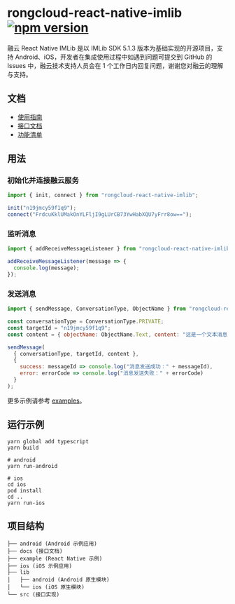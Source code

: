 # rongcloud-react-native-imlib [![npm version][version-badge]][npm]

融云 React Native IMLib 是以 IMLib SDK 5.1.3 版本为基础实现的开源项目，支持 Android、iOS，开发者在集成使用过程中如遇到问题可提交到 GitHub 的 Issues 中，融云技术支持人员会在 1 个工作日内回复问题，谢谢您对融云的理解与支持。

## 文档

- [使用指南](https://www.rongcloud.cn/docs/react_native_imlib.html)
- [接口文档](https://qiuxiang.github.io/react-native-rongcloud-imlib/api/globals.html)
- [功能清单](./ReactNative-IMLib功能清单.xlsx)

## 用法

### 初始化并连接融云服务

```javascript
import { init, connect } from "rongcloud-react-native-imlib";

init("n19jmcy59f1q9");
connect("FrdcuKklUMakOnYLFljI9gLUrCB73YwHabXQU7yFrr8ow==");
```

### 监听消息

```javascript
import { addReceiveMessageListener } from "rongcloud-react-native-imlib";

addReceiveMessageListener(message => {
  console.log(message);
});
```

### 发送消息

```javascript
import { sendMessage, ConversationType, ObjectName } from "rongcloud-react-native-imlib";

const conversationType = ConversationType.PRIVATE;
const targetId = "n19jmcy59f1q9";
const content = { objectName: ObjectName.Text, content: "这是一个文本消息" };

sendMessage(
  { conversationType, targetId, content },
  {
    success: messageId => console.log("消息发送成功：" + messageId),
    error: errorCode => console.log("消息发送失败：" + errorCode)
  }
);
```

更多示例请参考 [examples](example/examples)。

## 运行示例

```
yarn global add typescript
yarn build

# android
yarn run-android

# ios
cd ios
pod install
cd ..
yarn run-ios
```

## 项目结构

```
├── android (Android 示例应用)
├── docs (接口文档)
├── example (React Native 示例)
├── ios (iOS 示例应用)
├── lib
│   ├── android (Android 原生模块)
│   └── ios (iOS 原生模块)
└── src (接口实现)
```

[npm]: https://www.npmjs.com/package/rongcloud-react-native-imlib
[version-badge]: https://badge.fury.io/js/rongcloud-react-native-imlib.svg

